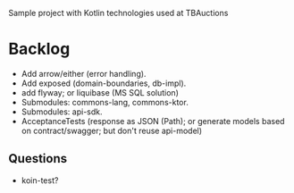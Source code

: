 Sample project with Kotlin technologies used at TBAuctions

# Backlog

* Add arrow/either (error handling).
* Add exposed (domain-boundaries, db-impl).
* add flyway; or liquibase (MS SQL solution)
* Submodules: commons-lang, commons-ktor.
* Submodules: api-sdk.
* AcceptanceTests (response as JSON (Path); or generate models based on contract/swagger; but don't reuse api-model)

## Questions

* koin-test?
